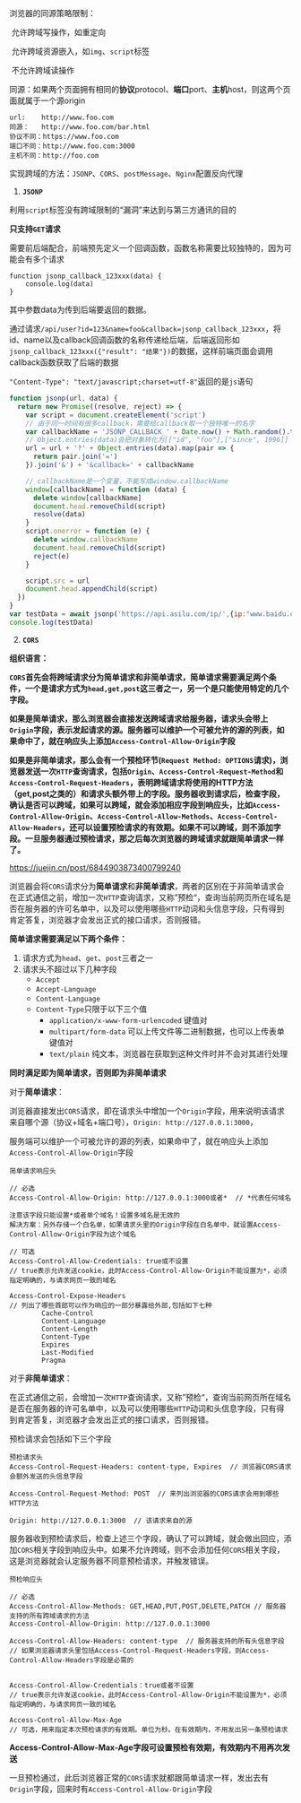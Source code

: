 浏览器的同源策略限制：

​		允许跨域写操作，如重定向

​		允许跨域资源嵌入，如`img`、`script`标签

​		不允许跨域读操作

同源：如果两个页面拥有相同的**协议**protocol、**端口**port、**主机**host，则这两个页面就属于一个源origin

```
url:    http://www.foo.com
同源：   http://www.foo.com/bar.html
协议不同：https://www.foo.com
端口不同：http://www.foo.com:3000
主机不同：http://foo.com
```



实现跨域的方法：`JSONP`、`CORS`、`postMessage`、`Nginx`配置反向代理



1. **`JSONP`**

利用`script`标签没有跨域限制的“漏洞”来达到与第三方通讯的目的

**只支持`GET`请求**

需要前后端配合，前端预先定义一个回调函数，函数名称需要比较独特的，因为可能会有多个请求

```
function jsonp_callback_123xxx(data) {
	console.log(data)
}
```

其中参数data为传到后端要返回的数据。

通过请求`/api/user?id=123&name=foo&callback=jsonp_callback_123xxx`，将id、name以及callback回调函数的名称传递给后端，后端返回形如`jsonp_callback_123xxx({"result": "结果"})`的数据，这样前端页面会调用callback函数获取了后端的数据

`"Content-Type": "text/javascript;charset=utf-8"`返回的是`js`语句

```js
function jsonp(url, data) {
  return new Promise((resolve, reject) => {
    var script = document.createElement('script')
    // 由于同一时间有很多callback，需要给callback取一个独特唯一的名字
    var callbackName = 'JSONP_CALLBACK_' + Date.now() + Math.random().toString(16).slice(2)
    // Object.entries(data)会把对象转化为[["id", "foo"],["since", 1996]]
    url = url + '?' + Object.entries(data).map(pair => {
      return pair.join('=')
    }).join('&') + '&callback=' + callbackName

    // callbackName是一个变量，不能写成window.callbackName
    window[callbackName] = function (data) {
      delete window[callbackName]
      document.head.removeChild(script)
      resolve(data)
    }
    script.onerror = function (e) {
      delete window.callbackName
      document.head.removeChild(script)
      reject(e)
    }

    script.src = url
    document.head.appendChild(script)
  })
}
var testData = await jsonp('https://api.asilu.com/ip/',{ip:"www.baidu.com"})
console.log(testData)
```



2. **`CORS`**

**组织语言：**

**`CORS`首先会将跨域请求分为简单请求和非简单请求，简单请求需要满足两个条件，一个是请求方式为`head,get,post`这三者之一，另一个是只能使用特定的几个字段。**

**如果是简单请求，那么浏览器会直接发送跨域请求给服务器，请求头会带上`Origin`字段，表示发起请求的源。服务器可以维护一个可被允许的源的列表，如果命中了，就在响应头上添加`Access-Control-Allow-Origin`字段**

**如果是非简单请求，那么会有一个预检环节(`Request Method: OPTIONS`请求)，浏览器发送一次`HTTP`查询请求，包括`Origin`、`Access-Control-Request-Method`和`Access-Control-Request-Headers`，表明跨域请求将使用的HTTP方法（get,post之类的）和请求头额外带上的字段。服务器收到请求后，检查字段，确认是否可以跨域，如果可以跨域，就会添加相应字段到响应头，比如`Access-Control-Allow-Origin`、`Access-Control-Allow-Methods`、`Access-Control-Allow-Headers`，还可以设置预检请求的有效期。如果不可以跨域，则不添加字段。一旦服务器通过预检请求，那之后每次浏览器的跨域请求就跟简单请求一样了。**



https://juejin.cn/post/6844903873400799240

浏览器会将`CORS`请求分为**简单请求**和**非简单请求**，两者的区别在于非简单请求会在正式通信之前，增加一次`HTTP`查询请求，又称”预检“，查询当前网页所在域名是否在服务器的许可名单中，以及可以使用哪些`HTTP`动词和头信息字段，只有得到肯定答复，浏览器才会发出正式的接口请求，否则报错。



**简单请求需要满足以下两个条件：**

1. 请求方式为`head`、`get`、`post`三者之一
2. 请求头不超过以下几种字段
   * `Accept`
   * `Accept-Language`
   * `Content-Language`
   * `Content-Type`只限于以下三个值
     * `application/x-www-form-urlencoded` 键值对
     * `multipart/form-data` 可以上传文件等二进制数据，也可以上传表单键值对
     * `text/plain`  纯文本，浏览器在获取到这种文件时并不会对其进行处理



**同时满足即为简单请求，否则即为非简单请求**



对于**简单请求**：

浏览器直接发出`CORS`请求，即在请求头中增加一个`Origin`字段，用来说明该请求来自哪个源（协议+域名+端口号），`Origin: http://127.0.0.1:3000`，

服务端可以维护一个可被允许的源的列表，如果命中了，就在响应头上添加`Access-Control-Allow-Origin`字段

```
简单请求响应头

// 必选
Access-Control-Allow-Origin: http://127.0.0.1:3000或者*  // *代表任何域名

注意该字段只能设置*或者单个域名！设置多域名是无效的
解决方案：另外存储一个白名单，如果请求头里的Origin字段在白名单中，就设置Access-Control-Allow-Origin字段为这个域名

// 可选
Access-Control-Allow-Credentials: true或不设置
// true表示允许发送cookie，此时Access-Control-Allow-Origin不能设置为*，必须指定明确的，与请求网页一致的域名

Access-Control-Expose-Headers
// 列出了哪些首部可以作为响应的一部分暴露给外部,包括如下七种
        Cache-Control
        Content-Language
        Content-Length
        Content-Type
        Expires
        Last-Modified
        Pragma
```



对于**非简单请求**：

在正式通信之前，会增加一次`HTTP`查询请求，又称”预检“，查询当前网页所在域名是否在服务器的许可名单中，以及可以使用哪些`HTTP`动词和头信息字段，只有得到肯定答复，浏览器才会发出正式的接口请求，否则报错。

预检请求会包括如下三个字段

```
预检请求头
Access-Control-Request-Headers: content-type, Expires  // 浏览器CORS请求会额外发送的头信息字段

Access-Control-Request-Method: POST  // 来列出浏览器的CORS请求会用到哪些HTTP方法

Origin: http://127.0.0.1:3000  // 该请求来自的源
```

服务器收到预检请求后，检查上述三个字段，确认了可以跨域，就会做出回应，添加`CORS`相关字段到响应头中。如果不允许跨域，则不会添加任何`CORS`相关字段，这是浏览器就会认定服务器不同意预检请求，并触发错误。

```
预检响应头

// 必选
Access-Control-Allow-Methods: GET,HEAD,PUT,POST,DELETE,PATCH // 服务器支持的所有跨域请求的方法
Access-Control-Allow-Origin: http://127.0.0.1:3000

Access-Control-Allow-Headers: content-type  // 服务器支持的所有头信息字段
// 如果浏览器请求头里包括Access-Control-Request-Headers字段，则Access-Control-Allow-Headers字段是必需的


Access-Control-Allow-Credentials：true或者不设置
// true表示允许发送cookie，此时Access-Control-Allow-Origin不能设置为*，必须指定明确的，与请求网页一致的域名

Access-Control-Allow-Max-Age
// 可选，用来指定本次预检请求的有效期。单位为秒。在有效期内，不用发出另一条预检请求
```



**Access-Control-Allow-Max-Age字段可设置预检有效期，有效期内不用再次发送**



一旦预检通过，此后浏览器正常的`CORS`请求就都跟简单请求一样，发出去有`Origin`字段，回来时有`Access-Control-Allow-Origin`字段









